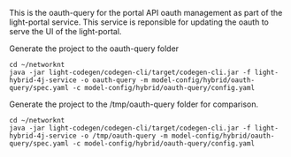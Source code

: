 This is the oauth-query for the portal API oauth management as part of the light-portal service. This service is reponsible for updating the oauth to serve the UI of the light-portal.

Generate the project to the oauth-query folder

```
cd ~/networknt
java -jar light-codegen/codegen-cli/target/codegen-cli.jar -f light-hybrid-4j-service -o oauth-query -m model-config/hybrid/oauth-query/spec.yaml -c model-config/hybrid/oauth-query/config.yaml
```

Generate the project to the /tmp/oauth-query folder for comparison. 

```
cd ~/networknt
java -jar light-codegen/codegen-cli/target/codegen-cli.jar -f light-hybrid-4j-service -o /tmp/oauth-query -m model-config/hybrid/oauth-query/spec.yaml -c model-config/hybrid/oauth-query/config.yaml
```
